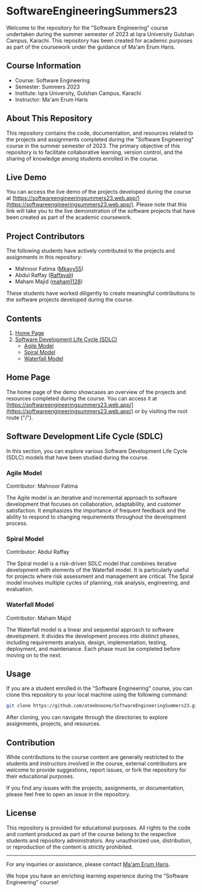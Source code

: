 # SoftwareEngineeringSummers23

Welcome to the repository for the "Software Engineering" course undertaken during the summer semester of 2023 at Iqra University Gulshan Campus, Karachi. This repository has been created for academic purposes as part of the coursework under the guidance of Ma'am Erum Haris.

## Course Information

- Course: Software Engineering
- Semester: Summers 2023
- Institute: Iqra University, Gulshan Campus, Karachi
- Instructor: Ma'am Erum Haris

## About This Repository

This repository contains the code, documentation, and resources related to the projects and assignments completed during the "Software Engineering" course in the summer semester of 2023. The primary objective of this repository is to facilitate collaborative learning, version control, and the sharing of knowledge among students enrolled in the course.

## Live Demo

You can access the live demo of the projects developed during the course at [https://softwareengineeringsummers23.web.app/](https://softwareengineeringsummers23.web.app/). Please note that this link will take you to the live demonstration of the software projects that have been created as part of the academic coursework.

## Project Contributors

The following students have actively contributed to the projects and assignments in this repository:

- Mahnoor Fatima ([Mkayy55](https://github.com/Mkayy55))
- Abdul Raffay ([Raffayali](https://github.com/raffayali))
- Maham Majid ([maham1128](https://github.com/maham1128))

These students have worked diligently to create meaningful contributions to the software projects developed during the course.

## Contents

1. [Home Page](#home-page)
2. [Software Development Life Cycle (SDLC)](#software-development-life-cycle-sdlc)
   - [Agile Model](#agile-model)
   - [Spiral Model](#spiral-model)
   - [Waterfall Model](#waterfall-model)

## Home Page

The home page of the demo showcases an overview of the projects and resources completed during the course. You can access it at [https://softwareengineeringsummers23.web.app/](https://softwareengineeringsummers23.web.app/) or by visiting the root route ("/").

## Software Development Life Cycle (SDLC)

In this section, you can explore various Software Development Life Cycle (SDLC) models that have been studied during the course.

### Agile Model

Contributor: Mahnoor Fatima

The Agile model is an iterative and incremental approach to software development that focuses on collaboration, adaptability, and customer satisfaction. It emphasizes the importance of frequent feedback and the ability to respond to changing requirements throughout the development process.

### Spiral Model

Contributor: Abdul Raffay

The Spiral model is a risk-driven SDLC model that combines iterative development with elements of the Waterfall model. It is particularly useful for projects where risk assessment and management are critical. The Spiral model involves multiple cycles of planning, risk analysis, engineering, and evaluation.

### Waterfall Model

Contributor: Maham Majid

The Waterfall model is a linear and sequential approach to software development. It divides the development process into distinct phases, including requirements analysis, design, implementation, testing, deployment, and maintenance. Each phase must be completed before moving on to the next.

## Usage

If you are a student enrolled in the "Software Engineering" course, you can clone this repository to your local machine using the following command:

```bash
git clone https://github.com/ateebnoone/SoftwareEngineeringSummers23.git
```

After cloning, you can navigate through the directories to explore assignments, projects, and resources.

## Contribution

While contributions to the course content are generally restricted to the students and instructors involved in the course, external contributors are welcome to provide suggestions, report issues, or fork the repository for their educational purposes.

If you find any issues with the projects, assignments, or documentation, please feel free to open an issue in the repository.

## License

This repository is provided for educational purposes. All rights to the code and content produced as part of the course belong to the respective students and repository administrators. Any unauthorized use, distribution, or reproduction of the content is strictly prohibited.

---

For any inquiries or assistance, please contact [Ma'am Erum Haris](mailto:erum.haris@iqra.edu.pk).

We hope you have an enriching learning experience during the "Software Engineering" course!
